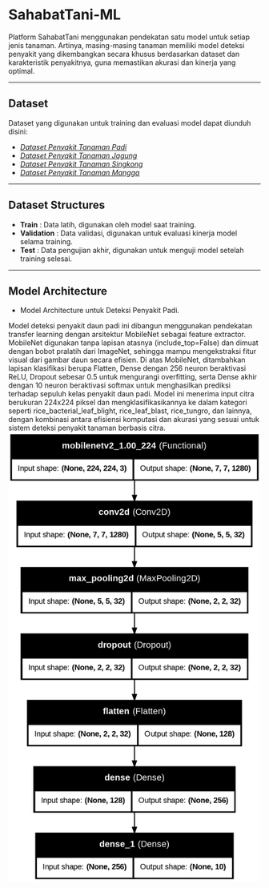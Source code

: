# SahabatTani-ML  
Platform SahabatTani menggunakan pendekatan satu model untuk setiap jenis tanaman. Artinya, masing-masing tanaman memiliki model deteksi penyakit yang dikembangkan secara khusus berdasarkan dataset dan karakteristik penyakitnya, guna memastikan akurasi dan kinerja yang optimal.

---

## Dataset  
Dataset yang digunakan untuk training dan evaluasi model dapat diunduh disini:
- [*Dataset Penyakit Tanaman Padi*](https://www.kaggle.com/datasets/loki4514/rice-leaf-diseases-detection)
- [*Dataset Penyakit Tanaman Jagung*](https://www.kaggle.com/datasets/smaranjitghose/corn-or-maize-leaf-disease-dataset)
- [*Dataset Penyakit Tanaman Singkong*](https://www.kaggle.com/datasets/dipoyonoarga/dataset-singkong)
- [*Dataset Penyakit Tanaman Mangga*](https://www.kaggle.com/datasets/aryashah2k/mango-leaf-disease-dataset) 

---

## Dataset Structures
- **Train** : Data latih, digunakan oleh model saat training.
- **Validation** : Data validasi, digunakan untuk evaluasi kinerja model selama training.
- **Test** : Data pengujian akhir, digunakan untuk menguji model setelah training selesai.

---

## Model Architecture
- Model Architecture untuk Deteksi Penyakit Padi.

Model deteksi penyakit daun padi ini dibangun menggunakan pendekatan transfer learning dengan arsitektur MobileNet sebagai feature extractor. MobileNet digunakan tanpa lapisan atasnya (include_top=False) dan dimuat dengan bobot pralatih dari ImageNet, sehingga mampu mengekstraksi fitur visual dari gambar daun secara efisien. Di atas MobileNet, ditambahkan lapisan klasifikasi berupa Flatten, Dense dengan 256 neuron beraktivasi ReLU, Dropout sebesar 0.5 untuk mengurangi overfitting, serta Dense akhir dengan 10 neuron beraktivasi softmax untuk menghasilkan prediksi terhadap sepuluh kelas penyakit daun padi. Model ini menerima input citra berukuran 224x224 piksel dan mengklasifikasikannya ke dalam kategori seperti rice_bacterial_leaf_blight, rice_leaf_blast, rice_tungro, dan lainnya, dengan kombinasi antara efisiensi komputasi dan akurasi yang sesuai untuk sistem deteksi penyakit tanaman berbasis citra.
![Arsitektur Model Padi](https://github.com/SahabatTani/Machine-Learning/blob/main/Rice%20Leaf%20Disease%20Detection%20Model/arsitektur.png)
